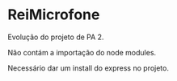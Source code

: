 # ReiMicrofone

Evolução do projeto de PA 2.

Não contám a importação do node modules.

Necessário dar um install do express no projeto.
